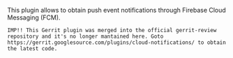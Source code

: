 This plugin allows to obtain push event notifications through Firebase Cloud Messaging (FCM).

`IMP!! This Gerrit plugin was merged into the official gerrit-review repository and it's no longer mantained here. Goto https://gerrit.googlesource.com/plugins/cloud-notifications/ to obtain the latest code.`